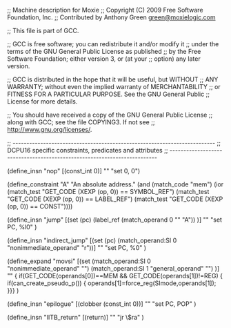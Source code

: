 ;; Machine description for Moxie
;; Copyright (C) 2009 Free Software Foundation, Inc.
;; Contributed by Anthony Green <green@moxielogic.com>

;; This file is part of GCC.

;; GCC is free software; you can redistribute it and/or modify it
;; under the terms of the GNU General Public License as published
;; by the Free Software Foundation; either version 3, or (at your
;; option) any later version.

;; GCC is distributed in the hope that it will be useful, but WITHOUT
;; ANY WARRANTY; without even the implied warranty of MERCHANTABILITY
;; or FITNESS FOR A PARTICULAR PURPOSE.  See the GNU General Public
;; License for more details.

;; You should have received a copy of the GNU General Public License
;; along with GCC; see the file COPYING3.  If not see
;; <http://www.gnu.org/licenses/>.

;; -------------------------------------------------------------------------
;; DCPU16 specific constraints, predicates and attributes
;; -------------------------------------------------------------------------

(define_insn "nop"
  [(const_int 0)]
  ""
  "set 0, 0")

(define_constraint "A"
  "An absolute address."
  (and (match_code "mem")
       (ior (match_test "GET_CODE (XEXP (op, 0)) == SYMBOL_REF")
	    (match_test "GET_CODE (XEXP (op, 0)) == LABEL_REF")
	    (match_test "GET_CODE (XEXP (op, 0)) == CONST"))))



(define_insn "jump"
[(set (pc)
(label_ref (match_operand 0 "" "A"))
)]
""
"set PC,  %l0"
)

(define_insn "indirect_jump"
 [(set (pc) (match_operand:SI 0 "nonimmediate_operand" "r"))]
""
"set PC,  %0"
)

(define_expand "movsi"
[(set (match_operand:SI 0 "nonimmediate_operand" "")
(match_operand:SI 1 "general_operand" "")
)]
""
{
if(GET_CODE(operands[0])==MEM && GET_CODE(operands[1])!=REG)
{
if(can_create_pseudo_p())
{
operands[1]=force_reg(SImode,operands[1]);
}}}
)

(define_insn "epilogue"
[(clobber (const_int 0))]
""
"set PC, POP"
)

(define_insn "IITB_return"
[(return)]
""
"jr \\$ra"
)